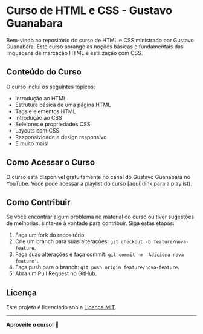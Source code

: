 # Curso de HTML e CSS - Gustavo Guanabara

Bem-vindo ao repositório do curso de HTML e CSS ministrado por Gustavo Guanabara. Este curso abrange as noções básicas e fundamentais das linguagens de marcação HTML e estilização com CSS.

## Conteúdo do Curso

O curso inclui os seguintes tópicos:

- Introdução ao HTML
- Estrutura básica de uma página HTML
- Tags e elementos HTML
- Introdução ao CSS
- Seletores e propriedades CSS
- Layouts com CSS
- Responsividade e design responsivo
- E muito mais!

## Como Acessar o Curso

O curso está disponível gratuitamente no canal do Gustavo Guanabara no YouTube. Você pode acessar a playlist do curso [aqui](link para a playlist).

## Como Contribuir

Se você encontrar algum problema no material do curso ou tiver sugestões de melhorias, sinta-se à vontade para contribuir. Siga estas etapas:

1. Faça um fork do repositório.
2. Crie um branch para suas alterações: `git checkout -b feature/nova-feature`.
3. Faça suas alterações e faça commit: `git commit -m 'Adiciona nova feature'`.
4. Faça push para o branch: `git push origin feature/nova-feature`.
5. Abra um Pull Request no GitHub.

## Licença

Este projeto é licenciado sob a [Licença MIT](LICENSE).

---

**Aproveite o curso!** 🚀
